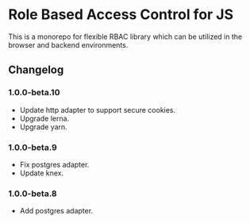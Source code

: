 # Role Based Access Control for JS

This is a monorepo for flexible RBAC library which can be utilized in the browser and backend environments.

## Changelog

### 1.0.0-beta.10

- Update http adapter to support secure cookies.
- Upgrade lerna.
- Upgrade yarn.

### 1.0.0-beta.9

- Fix postgres adapter.
- Update knex.

### 1.0.0-beta.8

- Add postgres adapter.
